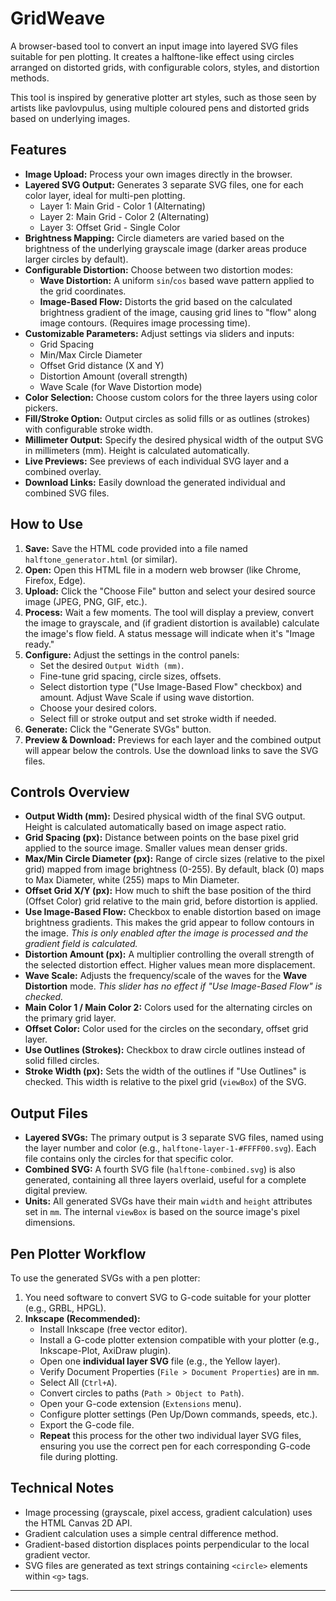 # GridWeave
A browser-based tool to convert an input image into layered SVG files suitable for pen plotting. It creates a halftone-like effect using circles arranged on distorted grids, with configurable colors, styles, and distortion methods.

This tool is inspired by generative plotter art styles, such as those seen by artists like pavlovpulus, using multiple coloured pens and distorted grids based on underlying images.

## Features

* **Image Upload:** Process your own images directly in the browser.
* **Layered SVG Output:** Generates 3 separate SVG files, one for each color layer, ideal for multi-pen plotting.
    * Layer 1: Main Grid - Color 1 (Alternating)
    * Layer 2: Main Grid - Color 2 (Alternating)
    * Layer 3: Offset Grid - Single Color
* **Brightness Mapping:** Circle diameters are varied based on the brightness of the underlying grayscale image (darker areas produce larger circles by default).
* **Configurable Distortion:** Choose between two distortion modes:
    * **Wave Distortion:** A uniform `sin`/`cos` based wave pattern applied to the grid coordinates.
    * **Image-Based Flow:** Distorts the grid based on the calculated brightness gradient of the image, causing grid lines to "flow" along image contours. (Requires image processing time).
* **Customizable Parameters:** Adjust settings via sliders and inputs:
    * Grid Spacing
    * Min/Max Circle Diameter
    * Offset Grid distance (X and Y)
    * Distortion Amount (overall strength)
    * Wave Scale (for Wave Distortion mode)
* **Color Selection:** Choose custom colors for the three layers using color pickers.
* **Fill/Stroke Option:** Output circles as solid fills or as outlines (strokes) with configurable stroke width.
* **Millimeter Output:** Specify the desired physical width of the output SVG in millimeters (mm). Height is calculated automatically.
* **Live Previews:** See previews of each individual SVG layer and a combined overlay.
* **Download Links:** Easily download the generated individual and combined SVG files.

## How to Use

1.  **Save:** Save the HTML code provided into a file named `halftone_generator.html` (or similar).
2.  **Open:** Open this HTML file in a modern web browser (like Chrome, Firefox, Edge).
3.  **Upload:** Click the "Choose File" button and select your desired source image (JPEG, PNG, GIF, etc.).
4.  **Process:** Wait a few moments. The tool will display a preview, convert the image to grayscale, and (if gradient distortion is available) calculate the image's flow field. A status message will indicate when it's "Image ready."
5.  **Configure:** Adjust the settings in the control panels:
    * Set the desired `Output Width (mm)`.
    * Fine-tune grid spacing, circle sizes, offsets.
    * Select distortion type ("Use Image-Based Flow" checkbox) and amount. Adjust Wave Scale if using wave distortion.
    * Choose your desired colors.
    * Select fill or stroke output and set stroke width if needed.
6.  **Generate:** Click the "Generate SVGs" button.
7.  **Preview & Download:** Previews for each layer and the combined output will appear below the controls. Use the download links to save the SVG files.

## Controls Overview

* **Output Width (mm):** Desired physical width of the final SVG output. Height is calculated automatically based on image aspect ratio.
* **Grid Spacing (px):** Distance between points on the base pixel grid applied to the source image. Smaller values mean denser grids.
* **Max/Min Circle Diameter (px):** Range of circle sizes (relative to the pixel grid) mapped from image brightness (0-255). By default, black (0) maps to Max Diameter, white (255) maps to Min Diameter.
* **Offset Grid X/Y (px):** How much to shift the base position of the third (Offset Color) grid relative to the main grid, before distortion is applied.
* **Use Image-Based Flow:** Checkbox to enable distortion based on image brightness gradients. This makes the grid appear to follow contours in the image. *This is only enabled after the image is processed and the gradient field is calculated.*
* **Distortion Amount (px):** A multiplier controlling the overall strength of the selected distortion effect. Higher values mean more displacement.
* **Wave Scale:** Adjusts the frequency/scale of the waves for the **Wave Distortion** mode. *This slider has no effect if "Use Image-Based Flow" is checked.*
* **Main Color 1 / Main Color 2:** Colors used for the alternating circles on the primary grid layer.
* **Offset Color:** Color used for the circles on the secondary, offset grid layer.
* **Use Outlines (Strokes):** Checkbox to draw circle outlines instead of solid filled circles.
* **Stroke Width (px):** Sets the width of the outlines if "Use Outlines" is checked. This width is relative to the pixel grid (`viewBox`) of the SVG.

## Output Files

* **Layered SVGs:** The primary output is 3 separate SVG files, named using the layer number and color (e.g., `halftone-layer-1-#FFFF00.svg`). Each file contains only the circles for that specific color.
* **Combined SVG:** A fourth SVG file (`halftone-combined.svg`) is also generated, containing all three layers overlaid, useful for a complete digital preview.
* **Units:** All generated SVGs have their main `width` and `height` attributes set in `mm`. The internal `viewBox` is based on the source image's pixel dimensions.

## Pen Plotter Workflow

To use the generated SVGs with a pen plotter:

1.  You need software to convert SVG to G-code suitable for your plotter (e.g., GRBL, HPGL).
2.  **Inkscape (Recommended):**
    * Install Inkscape (free vector editor).
    * Install a G-code plotter extension compatible with your plotter (e.g., Inkscape-Plot, AxiDraw plugin).
    * Open one **individual layer SVG** file (e.g., the Yellow layer).
    * Verify Document Properties (`File > Document Properties`) are in `mm`.
    * Select All (`Ctrl+A`).
    * Convert circles to paths (`Path > Object to Path`).
    * Open your G-code extension (`Extensions` menu).
    * Configure plotter settings (Pen Up/Down commands, speeds, etc.).
    * Export the G-code file.
    * **Repeat** this process for the other two individual layer SVG files, ensuring you use the correct pen for each corresponding G-code file during plotting.

## Technical Notes

* Image processing (grayscale, pixel access, gradient calculation) uses the HTML Canvas 2D API.
* Gradient calculation uses a simple central difference method.
* Gradient-based distortion displaces points perpendicular to the local gradient vector.
* SVG files are generated as text strings containing `<circle>` elements within `<g>` tags.

---
